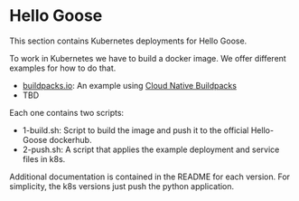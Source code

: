 # Hello Goose

This section contains Kubernetes deployments for Hello Goose.

To work in Kubernetes we have to build a docker image. We offer different examples for how to do that.

* [buildpacks.io](buildpacks.io/): An example using [Cloud Native Buildpacks](https://buildpacks.io/)
* TBD

Each one contains two scripts:
* 1-build.sh:  Script to build the image and push it to the official Hello-Goose dockerhub.
* 2-push.sh:  A script that applies the example deployment and service files in k8s.

Additional documentation is contained in the README for each version. For simplicity, the k8s versions just push the python application.


